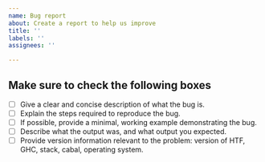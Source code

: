 ```yaml
---
name: Bug report
about: Create a report to help us improve
title: ''
labels: ''
assignees: ''

---
```


## Make sure to check the following boxes

- [ ] Give a clear and concise description of what the bug is. 
- [ ] Explain the steps required to reproduce the bug.
- [ ] If possible, provide a minimal, working example demonstrating the bug.
- [ ] Describe what the output was, and what output you expected.
- [ ] Provide version information relevant to the problem: version of HTF, GHC, stack, cabal, operating system.
